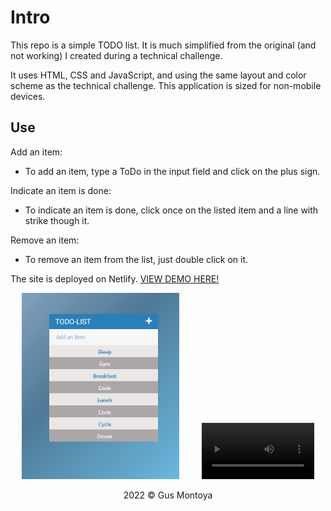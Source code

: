 <h1>Intro</h1>

This repo is a simple TODO list. It is much simplified from the original (and not working) I created during a technical challenge.

It uses HTML, CSS and JavaScript, and using the same layout and color scheme as the technical challenge. This application is sized for non-mobile devices.

<h2>Use</h2>

Add an item:
- To add an item, type a ToDo in the input field and click on the plus sign. 

Indicate an item is done:
- To indicate an item is done, click once on the listed item and a line with strike though it. 

Remove an item:
- To remove an item from the list, just double click on it. 

The site is deployed on Netlify. <a href="https://own-todo.netlify.app/" target="_blank" >VIEW DEMO HERE!</a>

<p align="center">
  <img src="https://github.com/gusmontoya/TODO-List/blob/main/images/Profile.png" alt="TODO-profile" width="50%">
&nbsp; &nbsp; &nbsp; &nbsp;
  <video src='your URL here' width=180/>
</p>


<p align="center">2022 © Gus Montoya</p>